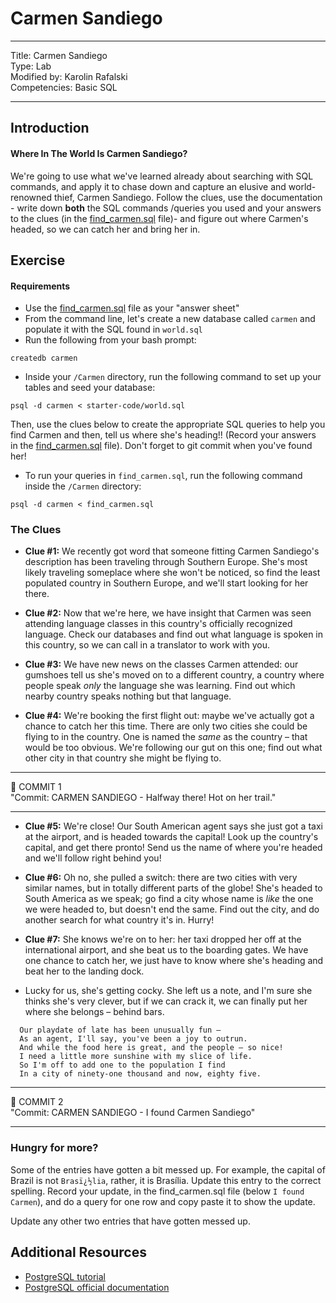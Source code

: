 # Carmen Sandiego

---

Title: Carmen Sandiego<br>
Type: Lab<br>
Modified by: Karolin Rafalski <br>
Competencies: Basic SQL<br>

---

## Introduction

#### Where In The World Is Carmen Sandiego?

We're going to use what we've learned already about searching with SQL commands, and apply it to chase down and capture an elusive and world-renowned thief, Carmen Sandiego. Follow the clues, use the documentation - write down **both** the SQL commands /queries you used and your answers to the clues (in the [find_carmen.sql](find_carmen.sql) file)- and figure out where Carmen's headed, so we can catch her and bring her in.

## Exercise

#### Requirements

- Use the [find_carmen.sql](find_carmen.sql) file as your "answer sheet"
- From the command line, let's create a new database called `carmen` and populate it with the SQL found in `world.sql`
- Run the following from your bash prompt:
```
createdb carmen
```
- Inside your `/Carmen` directory, run the following command to set up your tables and seed your database:

```
psql -d carmen < starter-code/world.sql
```

Then, use the clues below to create the appropriate SQL queries to help you find Carmen and then, tell us where she's heading!! (Record your answers in the [find_carmen.sql](find_carmen.sql) file). Don't forget to git commit when you've found her!

- To run your queries in `find_carmen.sql`, run the following command inside the `/Carmen` directory:

```
psql -d carmen < find_carmen.sql
```

### The Clues

- **Clue #1:** We recently got word that someone fitting Carmen Sandiego's description has been traveling through Southern Europe. She's most likely traveling someplace where she won't be noticed, so find the least populated country in Southern Europe, and we'll start looking for her there.

- **Clue #2:** Now that we're here, we have insight that Carmen was seen attending language classes in this country's officially recognized language. Check our databases and find out what language is spoken in this country, so we can call in a translator to work with you.

- **Clue #3:** We have new news on the classes Carmen attended: our gumshoes tell us she's moved on to a different country, a country where people speak _only_ the language she was learning. Find out which nearby country speaks nothing but that language.

- **Clue #4:** We're booking the first flight out: maybe we've actually got a chance to catch her this time. There are only two cities she could be flying to in the country. One is named the _same_ as the country – that would be too obvious. We're following our gut on this one; find out what other city in that country she might be flying to.

<hr>
&#x1F534; COMMIT 1<br>
"Commit: CARMEN SANDIEGO - Halfway there! Hot on her trail."
<hr>

- **Clue #5:** We're close! Our South American agent says she just got a taxi at the airport, and is headed towards the capital! Look up the country's capital, and get there pronto! Send us the name of where you're headed and we'll follow right behind you!

- **Clue #6:** Oh no, she pulled a switch: there are two cities with very similar names, but in totally different parts of the globe! She's headed to South America as we speak; go find a city whose name is _like_ the one we were headed to, but doesn't end the same. Find out the city, and do another search for what country it's in. Hurry!

- **Clue #7:** She knows we're on to her: her taxi dropped her off at the international airport, and she beat us to the boarding gates. We have one chance to catch her, we just have to know where she's heading and beat her to the landing dock.

- Lucky for us, she's getting cocky. She left us a note, and I'm sure she thinks she's very clever, but if we can crack it, we can finally put her where she belongs – behind bars.

```
  Our playdate of late has been unusually fun –
  As an agent, I'll say, you've been a joy to outrun.
  And while the food here is great, and the people – so nice!
  I need a little more sunshine with my slice of life.
  So I'm off to add one to the population I find
  In a city of ninety-one thousand and now, eighty five.
```

<hr>
&#x1F534; COMMIT 2<br>
"Commit: CARMEN SANDIEGO - I found Carmen Sandiego"
<hr>

### Hungry for more?

Some of the entries have gotten a bit messed up. For example, the capital of Brazil is not `Brasï¿½lia`, rather, it is Brasília. Update this entry to the correct spelling. Record your update, in the find_carmen.sql file (below `I found Carmen`), and do a query for one row and copy paste it to show the update.

Update any other two entries that have gotten messed up.

## Additional Resources

- [PostgreSQL tutorial](http://www.tutorialspoint.com/postgresql/)
- [PostgreSQL official documentation](http://www.postgresql.org/docs/)
